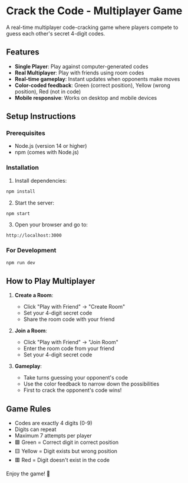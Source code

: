 # Crack the Code - Multiplayer Game

A real-time multiplayer code-cracking game where players compete to guess each other's secret 4-digit codes.

## Features

- **Single Player**: Play against computer-generated codes
- **Real Multiplayer**: Play with friends using room codes
- **Real-time gameplay**: Instant updates when opponents make moves
- **Color-coded feedback**: Green (correct position), Yellow (wrong position), Red (not in code)
- **Mobile responsive**: Works on desktop and mobile devices

## Setup Instructions

### Prerequisites
- Node.js (version 14 or higher)
- npm (comes with Node.js)

### Installation

1. Install dependencies:
```bash
npm install
```

2. Start the server:
```bash
npm start
```

3. Open your browser and go to:
```
http://localhost:3000
```

### For Development
```bash
npm run dev
```

## How to Play Multiplayer

1. **Create a Room**: 
   - Click "Play with Friend" → "Create Room"
   - Set your 4-digit secret code
   - Share the room code with your friend

2. **Join a Room**:
   - Click "Play with Friend" → "Join Room" 
   - Enter the room code from your friend
   - Set your 4-digit secret code

3. **Gameplay**:
   - Take turns guessing your opponent's code
   - Use the color feedback to narrow down the possibilities
   - First to crack the opponent's code wins!

## Game Rules

- Codes are exactly 4 digits (0-9)
- Digits can repeat
- Maximum 7 attempts per player
- 🟩 Green = Correct digit in correct position
- 🟨 Yellow = Digit exists but wrong position  
- 🟥 Red = Digit doesn't exist in the code

Enjoy the game! 🎯